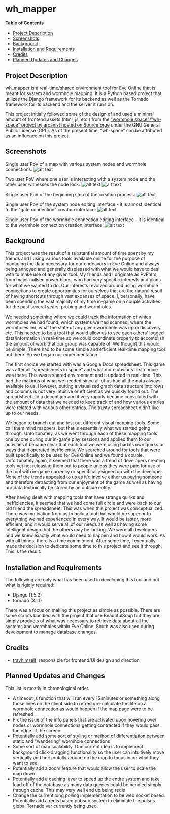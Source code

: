 wh_mapper
=========

**Table of Contents**

- [Project Description](#project-description)
- [Screenshots](#screenshots)
- [Background](#background)
- [Installation and Requirements](#installation-and-requirements)
- [Credits](#credits)
- [Planned Updates and Changes](#planned-updates-and-changes)

Project Description
-------------------

wh_mapper is a real-time/shared environment tool for Eve Online that is meant for system and wormhole mapping. It is a Python based project that utilizes the Django framework for its backend as well as the Tornado framework for its backend and the server it runs on.

This project initially followed some of the design of and used a minimal amount of frontend assets (html, js, etc.) from the ["wormhole space"/"wh-space" project by arcanist hosted on Sourceforge](http://sourceforge.net/projects/wh-space/) under the GNU General Public License (GPL). As of the present time, “wh-space” can be attributed as an influence on this project.


Screenshots
-----------

Single user PoV of a map with various system nodes and wormhole connections:
![alt text](http://i.imgur.com/pP0UA7Ml.jpg "Map")

Two user PoV where one user is interacting with a system node and the other user witnesses the node lock:
![alt text](http://i.imgur.com/qnMWFTQl.jpg "System action UI")
![alt text](http://i.imgur.com/N7VeAVQl.jpg "System locks")

Single user PoV of the beginning step of the creation process:
![alt text](http://i.imgur.com/SZRytewl.jpg "Creation UI")

Single user PoV of the system node editing interface - it is almost identical to the "gate connection" creation interface:
![alt text](http://i.imgur.com/Vf5rM0Bl.jpg "System editing UI")

Single user PoV of the wormhole connection editing interface - it is identical to the wormhole connection creation interface:
![alt text](http://i.imgur.com/Ti4qlp8l.jpg "Wormhole connection editing UI")


Background
----------

This project was the result of a substantial amount of time spent by my friends and I using various tools available online for the purpose of managing the data necessary for our endeavors in Eve Online and always being annoyed and generally displeased with what we would have to deal with to make use of any given tool. My friends and I originate as PvP'ers, from major nullsec power blocs, who had very specific interests and plans for what we wanted to do. Our interests revolved around using wormhole connections to create opportunities for ourselves that are the natural result of having shortcuts through vast expanses of space. I, personally, have been spending the vast majority of my time in-game on a couple activities for the past several years: probing and wormholes.

We needed something where we could track the information of which wormholes we had found, which systems we had scanned, where the wormholes led, what the state of any given wormhole was upon discovery, etc. This needed to be a tool that would allow us to see each others' logged data/information in real-time so we could coordinate properly to accomplish the amount of work that our group was capable of. We thought this would be simple. There had to be some simple and efficient real-time mapping tool out there. So we began our experimentation.

The first choice we started with was a Google Docs spreadsheet. This game was after all “spreadsheets in space” and what more obvious first choice was there. This was a shared environment and it updated in real-time. This had the makings of what we needed since all of us had all the data always available to us. However, putting a visualized graph data structure into rows and columns is not very intuitive or efficient as we quickly found out. The spreadsheet did a decent job and it very rapidly became convoluted with the amount of data that we needed to keep track of and how various entries were related with various other entries. The trusty spreadsheet didn't live up to our needs.

We began to branch out and test out different visual mapping tools. Some call them mind mappers, but that is essentially what we started going through. Unfortunately, as we went through each of these mapping tools one by one during our in-game play sessions and applied them to our activities it became clear that each tool we were using had its own quirks or ways that it operated inefficiently. We searched around for tools that were built specifically to be used for Eve Online and we found a couple. Unfortunately again, it seemed that there was a trend of developers creating tools yet not releasing them out to people unless they were paid for use of the tool with in-game currency or specifically signed up with the developer. None of the trends appealed to us as it'd involve either us paying someone and therefore detracting from our enjoyment of the game as well as having our data technically be stored by an outside entity.

After having dealt with mapping tools that have strange quirks and inefficiencies, it seemed that we had come full circle and were back to our old friend the spreadsheet. This was when this project was conceptualized. There was motivation from us to build a tool that would be superior to everything we had experienced in every way. It would be faster, more efficient, and it would serve all of our needs as well as having some intelligent design that the others may be lacking. We were all developers and we knew exactly what would need to happen and how it would work. As with all things, there is a time commitment. After some time, I eventually made the decision to dedicate some time to this project and see it through. This is the result.


Installation and Requirements
-----------------------------

The following are only what has been used in developing this tool and not what is rigidly required:

* Django (1.5.2)
* tornado (3.1.1)

There was a focus on making this project as simple as possible. There are some scripts bundled with the project that use BeautifulSoup but they are simply products of what was necessary to retrieve data about all the systems and wormholes within Eve Online. South was also used during development to manage database changes.


Credits
-------

* [travhimself](https://github.com/travhimself): responsible for frontend/UI design and direction


Planned Updates and Changes
---------------------------

 This list is mostly in chronological order.
* A timeout js function that will run every 15 minutes or something along those lines on the client side to refresh/re-calculate the life on a wormhole connection as would happen if the map page were to be refreshed
* Fix the issue of the info panels that are activated upon hovering over nodes or wormhole connections getting contracted if they would pass the edge of the screen
* Potentially add some sort of styling or method of differentiation between static and "wandering" wormhole connections
* Some sort of map scalability. One current idea is to implement background click-dragging functionality so the user can intuitively move vertically and horizontally around on the map to focus in on what they want to see
* Potentially add a zoom feature that would allow the user to scale the map down
* Potentially add a caching layer to speed up the entire system and take load off of the database as many data queries could be handled simply through cache. This may very well end up being redis
* Change the current long polling implementation to be web socket based. Potentially add a redis based pubsub system to eliminate the pulses global Tornado var currently being used.